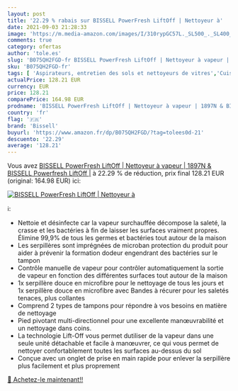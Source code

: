 ```yaml
---
layout: post
title: '22.29 % rabais sur BISSELL PowerFresh LiftOff | Nettoyeur à'
date: 2021-09-03 21:28:33
image: 'https://m.media-amazon.com/images/I/310rypGC57L._SL500_._SL400_.jpg'
comments: true
category: ofertas
author: 'tole.es'
slug: 'B075QH2FGD-fr BISSELL PowerFresh LiftOff | Nettoyeur à vapeur | 1897N &...'
sku: 'B075QH2FGD-fr'
tags: [ 'Aspirateurs, entretien des sols et nettoyeurs de vitres','Cuisine et Maison','Nettoyeurs Vapeur et Polisseuses sol','Nettoyeurs vapeur électriques','bissell', ]
actualPrice: 128.21 EUR
currency: EUR
price: 128.21
comparePrice: 164.98 EUR
prodname: 'BISSELL PowerFresh LiftOff | Nettoyeur à vapeur | 1897N & BISSELL Powerfresh LiftOff |'
country: 'fr'
flag: '🇫🇷'
brand: 'Bissell'
buyurl: 'https://www.amazon.fr/dp/B075QH2FGD/?tag=tolees0d-21'
descuento: '22.29'
average: '128.21'
---
```


Vous avez [BISSELL PowerFresh LiftOff | Nettoyeur à vapeur | 1897N & BISSELL Powerfresh LiftOff |](https://www.amazon.fr/dp/B075QH2FGD/?tag=tolees0d-21)  à  22.29 % de réduction, prix final  128.21 EUR (original: 164.98 EUR) ici:

[![BISSELL PowerFresh LiftOff | Nettoyeur à](https://m.media-amazon.com/images/I/310rypGC57L._SL500_._SL400_.jpg)](https://www.amazon.fr/dp/B075QH2FGD/?tag=tolees0d-21)

ℹ️:

- Nettoie et désinfecte car la vapeur surchauffée décompose la saleté, la crasse et les bactéries à fin de laisser les surfaces vraiment propres. Élimine 99,9% de tous les germes et bactéries tout autour de la maison
- Les serpillères sont imprégnées de microban protection du produit pour aider à prévenir la formation dodeur engendrant des bactéries sur le tampon
- Contrôle manuelle de vapeur pour contrôler automatiquement la sortie de vapeur en fonction des différentes surfaces tout autour de la maison
- 1x serpillère douce en microfibre pour le nettoyage de tous les jours et 1x serpillère douce en microfibre avec Bandes à récurer pour les saletés tenaces, plus collantes
- Comprend 2 types de tampons pour répondre à vos besoins en matière de nettoyage
- Pied pivotant multi-directionnel pour une excellente manœuvrabilité et un nettoyage dans coins.
- La technologie Lift-Off vous permet dutiliser de la vapeur dans une seule unité détachable et facile à manœuvrer, ce qui vous permet de nettoyer confortablement toutes les surfaces au-dessus du sol
- Conçue avec un onglet de prise en main rapide pour enlever la serpillère plus facilement et plus proprement

[🛒 Achetez-le maintenant!!](https://www.amazon.fr/dp/B075QH2FGD/?tag=tolees0d-21)
